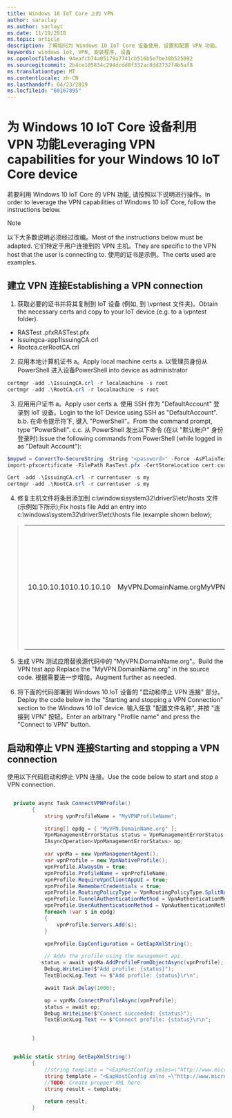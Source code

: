 ```yaml
---
title: Windows 10 IoT Core 上的 VPN
author: saraclay
ms.author: saclayt
ms.date: 11/19/2018
ms.topic: article
description: 了解如何为 Windows 10 IoT Core 设备使用、设置和配置 VPN 功能。
keywords: windows iot, VPN, 安装程序, 设备
ms.openlocfilehash: 94eafcb74a05179a7741cb516b5e7be30b525092
ms.sourcegitcommit: 2b4ce105834c294dcdd8f332ac8dd2732f4b5af8
ms.translationtype: MT
ms.contentlocale: zh-CN
ms.lasthandoff: 04/23/2019
ms.locfileid: "60167895"
---
```

# <a name="leveraging-vpn-capabilities-for-your-windows-10-iot-core-device"></a><span data-ttu-id="0db54-104">为 Windows 10 IoT Core 设备利用 VPN 功能</span><span class="sxs-lookup"><span data-stu-id="0db54-104">Leveraging VPN capabilities for your Windows 10 IoT Core device</span></span>

<span data-ttu-id="0db54-105">若要利用 Windows 10 IoT Core 的 VPN 功能, 请按照以下说明进行操作。</span><span class="sxs-lookup"><span data-stu-id="0db54-105">In order to leverage the VPN capabilities of Windows 10 IoT Core, follow the instructions below.</span></span>

> [!NOTE]
> <span data-ttu-id="0db54-106">以下大多数说明必须经过改编。</span><span class="sxs-lookup"><span data-stu-id="0db54-106">Most of the instructions below must be adapted.</span></span> <span data-ttu-id="0db54-107">它们特定于用户连接到的 VPN 主机。</span><span class="sxs-lookup"><span data-stu-id="0db54-107">They are specific to the VPN host that the user is connecting to.</span></span> <span data-ttu-id="0db54-108">使用的证书是示例。</span><span class="sxs-lookup"><span data-stu-id="0db54-108">The certs used are examples.</span></span>

## <a name="establishing-a-vpn-connection"></a><span data-ttu-id="0db54-109">建立 VPN 连接</span><span class="sxs-lookup"><span data-stu-id="0db54-109">Establishing a VPN connection</span></span> 

1. <span data-ttu-id="0db54-110">获取必要的证书并将其复制到 IoT 设备 (例如, 到 \vpntest 文件夹)。</span><span class="sxs-lookup"><span data-stu-id="0db54-110">Obtain the necessary certs and copy to your IoT device (e.g. to a \vpntest folder).</span></span>

* <span data-ttu-id="0db54-111">RASTest .pfx</span><span class="sxs-lookup"><span data-stu-id="0db54-111">RASTest.pfx</span></span>
* <span data-ttu-id="0db54-112">Issuingca-app1</span><span class="sxs-lookup"><span data-stu-id="0db54-112">IssuingCA.crl</span></span>
* <span data-ttu-id="0db54-113">Rootca.cer</span><span class="sxs-lookup"><span data-stu-id="0db54-113">RootCA.crl</span></span>

2. <span data-ttu-id="0db54-114">应用本地计算机证书 a。</span><span class="sxs-lookup"><span data-stu-id="0db54-114">Apply local machine certs a.</span></span> <span data-ttu-id="0db54-115">以管理员身份从 PowerShell 进入设备</span><span class="sxs-lookup"><span data-stu-id="0db54-115">PowerShell into device as administrator</span></span>

```powershell
certmgr -add .\IssuingCA.crl -r localmachine -s root
certmgr -add .\RootCA.crl -r localmachine -s root
```

3. <span data-ttu-id="0db54-116">应用用户证书 a。</span><span class="sxs-lookup"><span data-stu-id="0db54-116">Apply user certs a.</span></span> <span data-ttu-id="0db54-117">使用 SSH 作为 "DefaultAccount" 登录到 IoT 设备。</span><span class="sxs-lookup"><span data-stu-id="0db54-117">Login to the IoT Device using SSH as "DefaultAccount".</span></span>
<span data-ttu-id="0db54-118">b.</span><span class="sxs-lookup"><span data-stu-id="0db54-118">b.</span></span> <span data-ttu-id="0db54-119">在命令提示符下, 键入 "PowerShell"。</span><span class="sxs-lookup"><span data-stu-id="0db54-119">From the command prompt, type "PowerShell".</span></span>
<span data-ttu-id="0db54-120">c.</span><span class="sxs-lookup"><span data-stu-id="0db54-120">c.</span></span> <span data-ttu-id="0db54-121">从 PowerShell 发出以下命令 (在以 "默认帐户" 身份登录时):</span><span class="sxs-lookup"><span data-stu-id="0db54-121">Issue the following commands from PowerShell (while logged in as "Default Account"):</span></span>

```powershell
$mypwd = ConvertTo-SecureString -String "<password>" -Force -AsPlainText
import-pfxcertificate -FilePath RasTest.pfx -CertStoreLocation cert:currentUser\my -Password $mypwd

Cert -add .\IssuingCA.crl -r currentuser -s my
certmgr -add .\RootCA.crl -r currentuser -s my
```

4. <span data-ttu-id="0db54-122">修复主机文件将条目添加到 c:\windows\system32\driverS\etc\hosts 文件 (示例如下所示);</span><span class="sxs-lookup"><span data-stu-id="0db54-122">Fix hosts file Add an entry into c:\windows\system32\driverS\etc\hosts file (example shown below);</span></span>

> |    |    |    |
> |----|----| ---|
> | <span data-ttu-id="0db54-123">10.10.10.10</span><span class="sxs-lookup"><span data-stu-id="0db54-123">10.10.10.10</span></span> | <span data-ttu-id="0db54-124">MyVPN.DomainName.org</span><span class="sxs-lookup"><span data-stu-id="0db54-124">MyVPN.DomainName.org</span></span> | <span data-ttu-id="0db54-125">根据需要将替换为 IP 地址和域名</span><span class="sxs-lookup"><span data-stu-id="0db54-125">Replace with IP address and domain name as needed</span></span> |

5. <span data-ttu-id="0db54-126">生成 VPN 测试应用替换源代码中的 "MyVPN.DomainName.org"。</span><span class="sxs-lookup"><span data-stu-id="0db54-126">Build the VPN test app Replace the "MyVPN.DomainName.org" in the source code.</span></span> <span data-ttu-id="0db54-127">根据需要进一步增加。</span><span class="sxs-lookup"><span data-stu-id="0db54-127">Augment further as needed.</span></span>

6. <span data-ttu-id="0db54-128">将下面的代码部署到 Windows 10 IoT 设备的 "启动和停止 VPN 连接" 部分。</span><span class="sxs-lookup"><span data-stu-id="0db54-128">Deploy the code below in the "Starting and stopping a VPN Connection" section to the Windows 10 IoT device.</span></span>
<span data-ttu-id="0db54-129">输入任意 "配置文件名称", 并按 "连接到 VPN" 按钮。</span><span class="sxs-lookup"><span data-stu-id="0db54-129">Enter an arbitrary "Profile name" and press the "Connect to VPN" button.</span></span> 


## <a name="starting-and-stopping-a-vpn-connection"></a><span data-ttu-id="0db54-130">启动和停止 VPN 连接</span><span class="sxs-lookup"><span data-stu-id="0db54-130">Starting and stopping a VPN connection</span></span>

<span data-ttu-id="0db54-131">使用以下代码启动和停止 VPN 连接。</span><span class="sxs-lookup"><span data-stu-id="0db54-131">Use the code below to start and stop a VPN connection.</span></span>

```csharp

  private async Task ConnectVPNProfile()
        {
            string vpnProfileName = "MyVPNProfileName";

            string[] epdg = { "MyVPN.DomainName.org" };
            VpnManagementErrorStatus status = VpnManagementErrorStatus.Ok;
            IAsyncOperation<VpnManagementErrorStatus> op;

            var vpnMa = new VpnManagementAgent();
            var vpnProfile = new VpnNativeProfile();
            vpnProfile.AlwaysOn = true;
            vpnProfile.ProfileName = vpnProfileName;
            vpnProfile.RequireVpnClientAppUI = true;
            vpnProfile.RememberCredentials = true;
            vpnProfile.RoutingPolicyType = VpnRoutingPolicyType.SplitRouting;
            vpnProfile.TunnelAuthenticationMethod = VpnAuthenticationMethod.Eap;
            vpnProfile.UserAuthenticationMethod = VpnAuthenticationMethod.Eap;
            foreach (var s in epdg)
            {
                vpnProfile.Servers.Add(s);
            }

            vpnProfile.EapConfiguration = GetEapXmlString();

            // Adds the profile using the management api.
           status = await vpnMa.AddProfileFromObjectAsync(vpnProfile);
            Debug.WriteLine($"Add profile: {status}");
            TextBlockLog.Text += $"Add profile: {status}\r\n";

            await Task.Delay(1000);

            op = vpnMa.ConnectProfileAsync(vpnProfile);
            status = await op;
            Debug.WriteLine($"Connect succeeded: {status}");
            TextBlockLog.Text += $"Connect profile: {status}\r\n";


        }


  public static string GetEapXmlString()
        {
            //string template = "<EapHostConfig xmlns=\"http://www.microsoft.com/provisioning/EapHostConfig\"><EapMethod><Type xmlns=\"http://www.microsoft.com/provisioning/EapCommon\">25</Type><VendorId xmlns=\"http://www.microsoft.com/provisioning/EapCommon\">0</VendorId><VendorType xmlns=\"http://www.microsoft.com/provisioning/EapCommon\">0</VendorType><AuthorId xmlns=\"http://www.microsoft.com/provisioning/EapCommon\">0</AuthorId></EapMethod><Config xmlns=\"http://www.microsoft.com/provisioning/EapHostConfig\"><Eap xmlns=\"http://www.microsoft.com/provisioning/BaseEapConnectionPropertiesV1\"><Type>25</Type><EapType xmlns=\"http://www.microsoft.com/provisioning/MsPeapConnectionPropertiesV1\"><ServerValidation><DisableUserPromptForServerValidation>true</DisableUserPromptForServerValidation><ServerNames></ServerNames><TrustedRootCA>d2 d3 8e ba 60 ca a1 c1 20 55 a2 e1 c8 3b 15 ad 45 01 10 c2 </TrustedRootCA><TrustedRootCA>d1 76 97 cc 20 6e d2 6e 1a 51 f5 bb 96 e9 35 6d 6d 61 0b 74 </TrustedRootCA></ServerValidation><FastReconnect>true</FastReconnect><InnerEapOptional>false</InnerEapOptional><Eap xmlns=\"http://www.microsoft.com/provisioning/BaseEapConnectionPropertiesV1\"><Type>13</Type><EapType xmlns=\"http://www.microsoft.com/provisioning/EapTlsConnectionPropertiesV1\"><CredentialsSource><CertificateStore><SimpleCertSelection>true</SimpleCertSelection></CertificateStore></CredentialsSource><ServerValidation><DisableUserPromptForServerValidation>true</DisableUserPromptForServerValidation><ServerNames></ServerNames><TrustedRootCA>d2 d3 8e ba 60 ca a1 c1 20 55 a2 e1 c8 3b 15 ad 45 01 10 c2 </TrustedRootCA><TrustedRootCA>d1 76 97 cc 20 6e d2 6e 1a 51 f5 bb 96 e9 35 6d 6d 61 0b 74 </TrustedRootCA></ServerValidation><DifferentUsername>false</DifferentUsername><PerformServerValidation xmlns=\"http://www.microsoft.com/provisioning/EapTlsConnectionPropertiesV2\">true</PerformServerValidation><AcceptServerName xmlns=\"http://www.microsoft.com/provisioning/EapTlsConnectionPropertiesV2\">false</AcceptServerName><TLSExtensions xmlns=\"http://www.microsoft.com/provisioning/EapTlsConnectionPropertiesV2\"><FilteringInfo xmlns=\"http://www.microsoft.com/provisioning/EapTlsConnectionPropertiesV3\"><EKUMapping><EKUMap><EKUName>AAD Conditional Access</EKUName><EKUOID>1.3.6.1.4.1.311.87</EKUOID></EKUMap></EKUMapping><ClientAuthEKUList Enabled=\"true\"><EKUMapInList><EKUName>AAD Conditional Access</EKUName></EKUMapInList></ClientAuthEKUList></FilteringInfo></TLSExtensions></EapType></Eap><EnableQuarantineChecks>false</EnableQuarantineChecks><RequireCryptoBinding>true</RequireCryptoBinding><PeapExtensions><PerformServerValidation xmlns=\"http://www.microsoft.com/provisioning/MsPeapConnectionPropertiesV2\">true</PerformServerValidation><AcceptServerName xmlns=\"http://www.microsoft.com/provisioning/MsPeapConnectionPropertiesV2\">false</AcceptServerName></PeapExtensions></EapType></Eap></Config></EapHostConfig>";
            string template = "<EapHostConfig xmlns =\"http://www.microsoft.com/provisioning/EapHostConfig\"><EapMethod><Type xmlns=\"http://www.microsoft.com/provisioning/EapCommon\">13</Type><VendorId xmlns=\"http://www.microsoft.com/provisioning/EapCommon\">0</VendorId><VendorType xmlns=\"http://www.microsoft.com/provisioning/EapCommon\">0</VendorType><AuthorId xmlns=\"http://www.microsoft.com/provisioning/EapCommon\">0</AuthorId></EapMethod><Config xmlns=\"http://www.microsoft.com/provisioning/EapHostConfig\"><Eap xmlns=\"http://www.microsoft.com/provisioning/BaseEapConnectionPropertiesV1\"><Type>13</Type><EapType xmlns=\"http://www.microsoft.com/provisioning/EapTlsConnectionPropertiesV1\"><CredentialsSource><CertificateStore><SimpleCertSelection>true</SimpleCertSelection></CertificateStore></CredentialsSource><ServerValidation><DisableUserPromptForServerValidation>false</DisableUserPromptForServerValidation><ServerNames></ServerNames><TrustedRootCA>b6 ea bf ba 48 be 09 c9 50 4f c6 ea 9b f5 74 dc a9 01 56 62 </TrustedRootCA></ServerValidation><DifferentUsername>false</DifferentUsername><PerformServerValidation xmlns=\"http://www.microsoft.com/provisioning/EapTlsConnectionPropertiesV2\">false</PerformServerValidation><AcceptServerName xmlns=\"http://www.microsoft.com/provisioning/EapTlsConnectionPropertiesV2\">false</AcceptServerName><TLSExtensions xmlns=\"http://www.microsoft.com/provisioning/EapTlsConnectionPropertiesV2\"><FilteringInfo xmlns=\"http://www.microsoft.com/provisioning/EapTlsConnectionPropertiesV3\"><CAHashList Enabled=\"true\"><IssuerHash>b6 ea bf ba 48 be 09 c9 50 4f c6 ea 9b f5 74 dc a9 01 56 62 </IssuerHash></CAHashList></FilteringInfo></TLSExtensions></EapType></Eap></Config></EapHostConfig>";
            //TODO: Create propper XML here
            string result = template;

            return result;
        }
```







